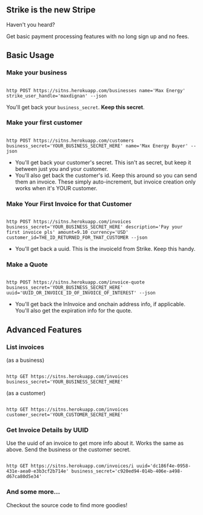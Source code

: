 ## Strike is the new Stripe

Haven't you heard?

Get basic payment processing features with no long sign up and no fees.

## Basic Usage

### Make your business
<code>
http POST https://sitns.herokuapp.com/businesses name='Max Energy' strike_user_handle='maxdignan' --json
</code>

You'll get back your `business_secret`. **Keep this secret**.

### Make your first customer
<code>
http POST https://sitns.herokuapp.com/customers business_secret='YOUR_BUSINESS_SECRET_HERE' name='Max Energy Buyer' --json
</code>

 - You'll get back your customer's secret. This isn't as secret, but keep it between just you and your customer.
 - You'll also get back the customer's id. Keep this around so you can send them an invoice. These simply auto-increment, but invoice creation only works when it's YOUR customer.

### Make Your First Invoice for that Customer
<code>
http POST https://sitns.herokuapp.com/invoices business_secret='YOUR_BUSINESS_SECRET_HERE' description='Pay your first invoice pls' amount=9.10 currency='USD' customer_id=THE_ID_RETURNED_FOR_THAT_CUSTOMER --json
</code>

 - You'll get back a uuid. This is the invoiceId from Strike. Keep this handy.

### Make a Quote
<code>
http POST https://sitns.herokuapp.com/invoice-quote business_secret='YOUR_BUSINESS_SECRET_HERE' uuid='UUID_OR_INVOICE_ID_OF_INVOICE_OF_INTEREST' --json
</code>

 - You'll get back the lnInvoice and onchain address info, if applicable. You'll also get the expiration info for the quote.
 

## Advanced Features

### List invoices
(as a business)

<code>
http GET https://sitns.herokuapp.com/invoices business_secret='YOUR_BUSINESS_SECRET_HERE'
</code>

(as a customer)

<code>
http GET https://sitns.herokuapp.com/invoices customer_secret='YOUR_CUSTOMER_SECRET_HERE'
</code>

### Get Invoice Details by UUID
Use the uuid of an invoice to get more info about it. Works the same as above. Send the business or the customer secret.

<code>
http GET https://sitns.herokuapp.com/invoices/i uuid='dc186f4e-0958-431e-aea0-e3b3cf2b714e' business_secret='c920ed94-014b-406e-a498-d67ca80d5e34'
</code>

### And some more...
Checkout the source code to find more goodies!
